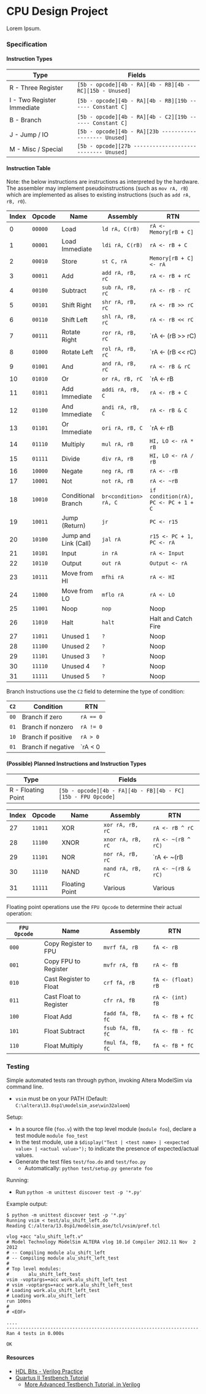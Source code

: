 # CPU Design Project

Lorem Ipsum.

### Specification

#### Instruction Types

Type | Fields
---|---
R - Three Register         | `[5b - opcode][4b - RA][4b - RB][4b - RC][15b - Unused]`
I - Two Register Immediate | `[5b - opcode][4b - RA][4b - RB][19b ------ Constant C]`
B - Branch                 | `[5b - opcode][4b - RA][4b - C2][19b ------ Constant C]`
J - Jump / IO              | `[5b - opcode][4b - RA][23b ------------------- Unused]`
M - Misc / Special         | `[5b - opcode][27b ---------------------------- Unused]`

#### Instruction Table

Note: the below instructions are instructions as interpreted by the hardware. The assembler may implement pseudoinstructions (such as `mov rA, rB`) which are implemented as alises to existing instructions (such as `add rA, rB, r0`).

Index | Opcode | Name | Assembly | RTN
---|---|---|---|---
0 | `00000` | Load | `ld rA, C(rB)` | `rA <- Memory[rB + C]`
1 | `00001` | Load Immediate | `ldi rA, C(rB)` | `rA <- rB + C`
2 | `00010` | Store | `st C, rA` | `Memory[rB + C] <- rA`
3 | `00011` | Add | `add rA, rB, rC` | `rA <- rB + rC`
4 | `00100` | Subtract | `sub rA, rB, rC` | `rA <- rB - rC`
5 | `00101` | Shift Right | `shr rA, rB, rC` | `rA <- rB >> rC`
6 | `00110` | Shift Left | `shl rA, rB, rC` | `rA <- rB << rC`
7 | `00111` | Rotate Right | `ror rA, rB, rC` | `rA <- (rB >> rC) | (rB << (32 - rB))`
8 | `01000` | Rotate Left | `rol rA, rB, rC` | `rA <- (rB << rC) | (rB >> (32 - rB))`
9 | `01001` | And | `and rA, rB, rC` | `rA <- rB & rC`
10 | `01010` | Or | `or rA, rB, rC` | `rA <- rB | rC`
11 | `01011` | Add Immediate | `addi rA, rB, C` | `rA <- rB + C`
12 | `01100` | And Immediate | `andi rA, rB, C` | `rA <- rB & C`
13 | `01101` | Or Immediate | `ori rA, rB, C` | `rA <- rB | C`
14 | `01110` | Multiply | `mul rA, rB` | `HI, LO <- rA * rB`
15 | `01111` | Divide | `div rA, rB` | `HI, LO <- rA / rB`
16 | `10000` | Negate | `neg rA, rB` | `rA <- -rB`
17 | `10001` | Not | `not rA, rB` | `rA <- ~rB`
18 | `10010` | Conditional Branch | `br<condition> rA, C` | `if condition(rA), PC <- PC + 1 + C`
19 | `10011` | Jump (Return) | `jr` | `PC <- r15`
20 | `10100` | Jump and Link (Call) | `jal rA` | `r15 <- PC + 1, PC <- rA`
21 | `10101` | Input | `in rA` | `rA <- Input`
22 | `10110` | Output | `out rA` | `Output <- rA`
23 | `10111` | Move from HI | `mfhi rA` | `rA <- HI`
24 | `11000` | Move from LO | `mflo rA` | `rA <- LO`
25 | `11001` | Noop | `nop` | Noop
26 | `11010` | Halt | `halt` | Halt and Catch Fire
27 | `11011` | Unused 1 | `?` | Noop
28 | `11100` | Unused 2 | `?` | Noop
29 | `11101` | Unused 3 | `?` | Noop
30 | `11110` | Unused 4 | `?` | Noop
31 | `11111` | Unused 5 | `?` | Noop

Branch Instructions use the `C2` field to determine the type of condition:

`C2` | Condition | RTN
---|---|---
`00` | Branch if zero | `rA == 0`
`01` | Branch if nonzero | `rA != 0`
`10` | Branch if positive | `rA > 0`
`01` | Branch if negative | `rA < 0 

#### (Possible) Planned Instructions and Instruction Types

Type | Fields
---|---
R - Floating Point | `[5b - opcode][4b - FA][4b - FB][4b - FC][15b - FPU Opcode]`

Index | Opcode | Name | Assembly | RTN
---|---|---|---|---
27 | `11011` | XOR | `xor rA, rB, rC` | `rA <- rB ^ rC`
28 | `11100` | XNOR | `xnor rA, rB, rC` | `rA <- ~(rB ^ rC)`
29 | `11101` | NOR | `nor rA, rB, rC` | `rA <- ~(rB | rC)`
30 | `11110` | NAND | `nand rA, rB, rC` | `rA <- ~(rB & rC)`
31 | `11111` | Floating Point | Various | Various

Floating point operations use the `FPU Opcode` to determine their actual operation:

`FPU Opcode` | Name | Assembly | RTN
---|---|---|---
`000` | Copy Register to FPU | `mvrf fA, rB` | `fA <- rB`
`001` | Copy FPU to Register | `mvfr rA, fB` | `rA <- fB`
`010` | Cast Register to Float | `crf fA, rB` | `fA <- (float) rB`
`011` | Cast Float to Register | `cfr rA, fB` | `rA <- (int) fB`
`100` | Float Add | `fadd fA, fB, fC` | `fA <- fB + fC`
`101` | Float Subtract | `fsub fA, fB, fC` | `fA <- fB - fC`
`110` | Float Multiply | `fmul fA, fB, fC` | `fA <- fB * fC`


### Testing

Simple automated tests ran through python, invoking Altera ModelSim via command line.

- `vsim` must be on your PATH (Default: `C:\altera\13.0sp1\modelsim_ase\win32aloem`)

Setup:

- In a source file (`foo.v`) with the top level module (`module foo`), declare a test module `module foo_test`
- In the test module, use a `$display("Test | <test name> | <expected value> | <actual value>");` to indicate the presence of expected/actual values.
- Generate the test files `test/foo.do` and `test/foo.py`
  - Automatically: `python test/setup.py generate foo`

Running:

- Run `python -m unittest discover test -p '*.py'`

Example output:

```
$ python -m unittest discover test -p '*.py'
Running vsim < test/alu_shift_left.do
Reading C:/altera/13.0sp1/modelsim_ase/tcl/vsim/pref.tcl

vlog +acc "alu_shift_left.v"
# Model Technology ModelSim ALTERA vlog 10.1d Compiler 2012.11 Nov  2 2012
# -- Compiling module alu_shift_left
# -- Compiling module alu_shift_left_test
#
# Top level modules:
#       alu_shift_left_test
vsim -voptargs=+acc work.alu_shift_left_test
# vsim -voptargs=+acc work.alu_shift_left_test
# Loading work.alu_shift_left_test
# Loading work.alu_shift_left
run 100ns
#
# <EOF>

....
----------------------------------------------------------------------
Ran 4 tests in 0.000s

OK
```

#### Resources

- [HDL Bits - Verilog Practice](https://hdlbits.01xz.net/wiki/Main_Page)
- [Quartus II Testbench Tutorial](https://class.ece.uw.edu/271/peckol/doc/DE1-SoC-Board-Tutorials/ModelsimTutorials/QuartusII-Testbench-Tutorial.pdf)
  - [More Advanced Testbench Tutorial, in Verilog](http://www-classes.usc.edu/engr/ee-s/254/ee254l_lab_manual/Testbenches/handout_files/ee254_testbench.pdf)

